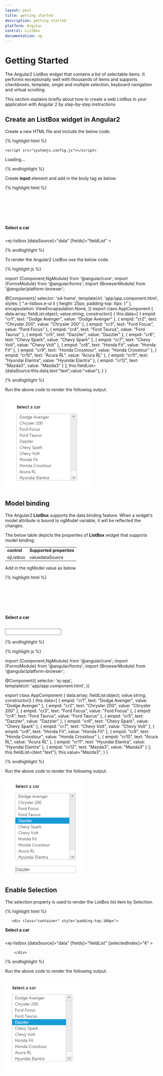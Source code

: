 ```yaml
---
layout: post
title: getting started
description: getting started
platform: Angular
control: ListBox
documentation: ug
---
```


# Getting Started

The Angular2 ListBox widget that contains a list of selectable items. It performs exceptionally well with thousands of items and supports checkboxes, template, single and multiple selection, keyboard navigation and virtual scrolling.

 This section explains briefly about how to create a web ListBox in your application with Angular 2 by step-by-step instructions

## Create an ListBox widget in Angular2

Create a new HTML file and include the below code:

{% highlight html %}

<!DOCTYPE html>
<html>
   <head> 
    <link href="//cdn.syncfusion.com/{{site.releaseversion}}/js/web/flat-azure/ej.web.all.min.css" rel="stylesheet" />
    <script src="node_modules/core-js/client/shim.min.js"></script>
    <script src="node_modules/zone.js/dist/zone.js"></script>
    <script src="node_modules/reflect-metadata/Reflect.js"></script>
    <script src="node_modules/systemjs/dist/system.src.js"></script>
    <script src="https://code.jquery.com/jquery-3.1.1.min.js"></script>
    <script src="http://cdn.syncfusion.com/js/assets/external/jsrender.min.js" type="text/javascript"></script>
    <script src="https://ajax.aspnetcdn.com/ajax/jquery.validate/1.14.0/jquery.validate.min.js">
    </script>
        <script src="http://cdn.syncfusion.com/{{site.releaseversion}}/js/web/ej.web.all.min.js" type="text/javascript"></script>
    <script src ="http://cdn.syncfusion.com/{{site.releaseversion}}/js/common/ej.angular2.min.js"></script>

    <script src="systemjs.config.js"></script>
  </head>
  <body>
   <ej-app>Loading...</ej-app>
  </body>

{% endhighlight %}


Create **input** element and add in the body tag as below.

{% highlight html %}

<div class="container" style="padding-top:100px">

<div class="row">
<div class="ctrllabel" style="padding-bottom: 12px"><b>Select a car</b></div>

<ej-listbox [dataSource]="data" [fields]="fieldList" > </ej-listbox>
        </div>
</div>


{% endhighlight %}


To render the Angular2 ListBox use the below code.

{% highlight js %}

import {Component,NgModule} from '@angular/core';
import {FormsModule} from '@angular/forms';
import {BrowserModule} from '@angular/platform-browser';

@Component({
  selector: 'sd-home',
  templateUrl: 'app/app.component.html',
 styles: [
     ".e-listbox.e-ul li { height: 25px; padding-top: 6px;  }"
  ],
  encapsulation: ViewEncapsulation.None,
})
export class AppComponent {
    data:array;
    fieldList:object;
    value:string;
    constructor() {
    this.data=[
        { empid: "cr1", text: "Dodge Avenger", value: "Dodge Avenger" },
        { empid: "cr2", text: "Chrysler 200", value: "Chrysler 200" },
        { empid: "cr3", text: "Ford Focus", value: "Ford Focus" },
        { empid: "cr4", text: "Ford Taurus", value: "Ford Taurus" },
        { empid: "cr5", text: "Dazzler", value: "Dazzler" },
        { empid: "cr6", text: "Chevy Spark", value: "Chevy Spark" },
        { empid: "cr7", text: "Chevy Volt", value: "Chevy Volt" },
        { empid: "cr8", text: "Honda Fit", value: "Honda Fit" },
        { empid: "cr9", text: "Honda Crosstour", value: "Honda Crosstour" },
        { empid: "cr10", text: "Acura RL", value: "Acura RL" },
        { empid: "cr11", text: "Hyundai Elantra", value: "Hyundai Elantra" },
        { empid: "cr12", text: "Mazda3", value: "Mazda3" }
    ];
    this.fieldList={dataSource:this.data,text:"text",value:"value"};
    }
}


{% endhighlight %}


Run the above code to render the following output. 


![](Getting_Started_images\createanlistboxwidgetinangular2_img1.png)


## Model binding

The Angular2 **ListBox** supports the data binding feature. When a widget’s model attribute is bound to ngModel variable, it will be reflected the changes.

The below table depicts the properties of **ListBox** widget that supports model binding:

<table>
<tr>
<td>
<b>control</b></td><td>
<b>Supported properties</b></td></tr>
<tr>
<td>
ejListbox</td><td>
valuedataSource</td></tr>
</table>


Add in the ngModel value as below.

{% highlight html %}

<div class="container" style="padding-top:100px">
<div class="row">
<div class="ctrllabel" style="padding-bottom: 12px"><b>Select a car</b></div>
<ej-listbox [dataSource]="data" [fields]="fieldList" [value]="value" > </ej-listbox>
               <br/>
<div id="binding">
                  <input type="text" id="listValue" class="input ejinputtext" [(ngModel)]="value" />
             </div>
        </div>
</div>


{% endhighlight %}


{% highlight js %}

import {Component,NgModule} from '@angular/core';
import {FormsModule} from '@angular/forms';
import {BrowserModule} from '@angular/platform-browser';

@Component({
   selector: 'ej-app',    
  templateUrl: 'app/app.component.html',
})

export class AppComponent {
   data:array;
    fieldList:object;
    value:string;
    constructor() {
    this.data=[
        { empid: "cr1", text: "Dodge Avenger", value: "Dodge Avenger" },
        { empid: "cr2", text: "Chrysler 200", value: "Chrysler 200" },
        { empid: "cr3", text: "Ford Focus", value: "Ford Focus" },
        { empid: "cr4", text: "Ford Taurus", value: "Ford Taurus" },
        { empid: "cr5", text: "Dazzler", value: "Dazzler" },
        { empid: "cr6", text: "Chevy Spark", value: "Chevy Spark" },
        { empid: "cr7", text: "Chevy Volt", value: "Chevy Volt" },
        { empid: "cr8", text: "Honda Fit", value: "Honda Fit" },
        { empid: "cr9", text: "Honda Crosstour", value: "Honda Crosstour" },
        { empid: "cr10", text: "Acura RL", value: "Acura RL" },
        { empid: "cr11", text: "Hyundai Elantra", value: "Hyundai Elantra" },
        { empid: "cr12", text: "Mazda3", value: "Mazda3" }
    ];
    this.fieldList={text:"text"};
    this.value="Mazda3";
    }
}


{% endhighlight %}

Run the above code to render the following output. 

![](Getting_Started_images\modelbinding_img1.png)


## Enable Selection

The selection property is used to render the ListBox list item by Selection.

{% highlight html %}

       <div class="container" style="padding-top:100px">

<div class="row">
<div class="ctrllabel" style="padding-bottom: 12px"><b>Select a car</b></div>

<ej-listbox [dataSource]="data" [fields]="fieldList" [selectedIndex]="4" > </ej-listbox>

        </div>
</div>

{% endhighlight %}

Run the above code to render the following output. 

![](Getting_Started_images\enableselection_img1.png)



